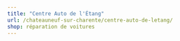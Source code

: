 ```yaml
---
title: "Centre Auto de l'Étang"
url: /chateauneuf-sur-charente/centre-auto-de-letang/
shop: réparation de voitures
---
```


